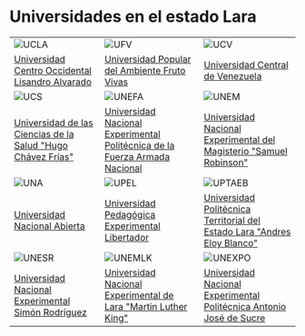 # Universidades en el estado Lara

| | | |
|---|---|---|
| ![UCLA](/images/universidades/ucla.png) | ![UFV](/images/universidades/ufv.png) | ![UCV](/images/universidades/ucv.png) |
| [Universidad Centro Occidental Lisandro Alvarado](/docs/lara/universidades/ucla) | [Universidad Popular del Ambiente Fruto Vivas](/docs/lara/universidades/ufv) | [Universidad Central de Venezuela](/docs/lara/universidades/ucv) |
| ![UCS](/images/universidades/ucs.png) | ![UNEFA](/images/universidades/unefa.png) | ![UNEM](/images/universidades/unem.png) |
| [Universidad de las Ciencias de la Salud "Hugo Chávez Frías"](/docs/lara/universidades/ucs) | [Universidad Nacional Experimental Politécnica de la Fuerza Armada Nacional](/docs/lara/universidades/unefa) | [Universidad Nacional Experimental del Magisterio "Samuel Robinson"](/docs/lara/universidades/unem) |
| ![UNA](/images/universidades/una.png) | ![UPEL](/images/universidades/upel.png) | ![UPTAEB](/images/universidades/uptaeb.png) |
| [Universidad Nacional Abierta](/docs/lara/universidades/una) | [Universidad Pedagógica Experimental Libertador](/docs/lara/universidades/upel) | [Universidad Politécnica Territorial del Estado Lara "Andres Eloy Blanco"](/docs/lara/universidades/uptaeb) |
| ![UNESR](/images/universidades/unesr.png) | ![UNEMLK](/images/universidades/unemlk.png) | ![UNEXPO](/images/universidades/unexpo.png) |
| [Universidad Nacional Experimental Simón Rodríguez](/docs/lara/universidades/unesr) | [Universidad Nacional Experimental de Lara "Martin Luther King"](/docs/lara/universidades/unemlk) | [Universidad Nacional Experimental Politécnica Antonio José de Sucre](/docs/lara/universidades/unexpo) |
